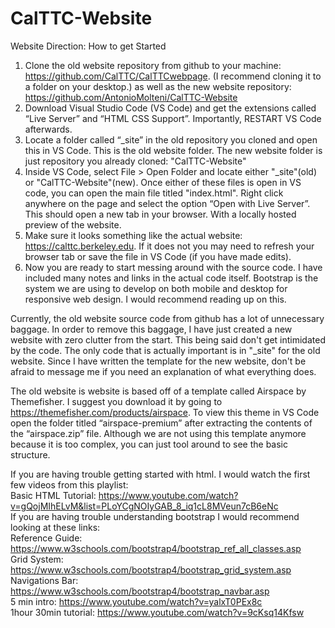 # CalTTC-Website

Website Direction: How to get Started

1. Clone the old website repository from github to your machine: https://github.com/CalTTC/CalTTCwebpage. (I recommend cloning it to a folder on your desktop.)
as well as the new website repository: https://github.com/AntonioMolteni/CalTTC-Website
2. Download Visual Studio Code (VS Code) and get the extensions called “Live Server” and “HTML CSS Support”. Importantly, RESTART VS Code afterwards.
3. Locate a folder called “_site” in the old repository you cloned and open this in VS Code. This is the old website folder.  The new website folder is just repository you already cloned: "CalTTC-Website"
4. Inside VS Code, select File > Open Folder and locate either "_site"(old) or "CalTTC-Website"(new). Once either of these files is open in VS code, you can open the main file titled "index.html". Right click anywhere on the page and select the option “Open with Live Server”.  This should open a new tab in your browser. With a locally hosted preview of the website. 
5. Make sure it looks something like the actual website: https://calttc.berkeley.edu.  If it does not you may need to refresh your browser tab or save the file in VS Code (if you have made edits).
6. Now you are ready to start messing around with the source code. I have included many notes and links in the actual code itself.  Bootstrap is the system we are using to develop on both mobile and desktop for responsive web design.  I would recommend reading up on this.

Currently, the old website source code from github has a lot of unnecessary baggage.  In order to remove this baggage, I have just created a new website with zero clutter from the start. This being said don't get intimidated by the code. The only code that is actually important is in "_site" for the old website. Since I have written the template for the new website, don't be afraid to message me if you need an explanation of what everything does.

The old website is website is based off of a template called Airspace by Themefisher.  I suggest you download it by going to https://themefisher.com/products/airspace.  To view this theme in VS Code open the folder titled “airspace-premium” after extracting the contents of the “airspace.zip” file. Although we are not using this template anymore because it is too complex, you can just tool around to see the basic structure. 

If you are having trouble getting started with html.  I would watch the first few videos from this playlist:    
Basic HTML Tutorial: https://www.youtube.com/watch?v=gQojMIhELvM&list=PLoYCgNOIyGAB_8_iq1cL8MVeun7cB6eNc    
If you are having trouble understanding bootstrap I would recommend looking at these links:    
Reference Guide: https://www.w3schools.com/bootstrap4/bootstrap_ref_all_classes.asp      
Grid System: https://www.w3schools.com/bootstrap4/bootstrap_grid_system.asp    
Navigations Bar: https://www.w3schools.com/bootstrap4/bootstrap_navbar.asp    
5 min intro: https://www.youtube.com/watch?v=yalxT0PEx8c    
1hour 30min tutorial: https://www.youtube.com/watch?v=9cKsq14Kfsw    